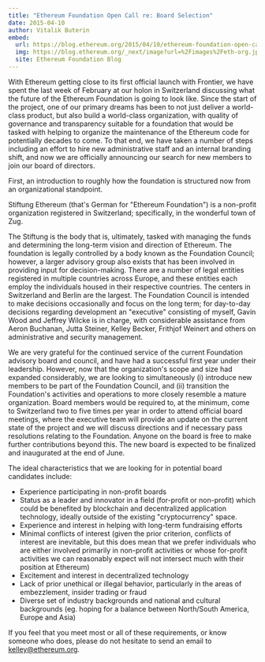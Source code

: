 ```yaml
---
title: "Ethereum Foundation Open Call re: Board Selection"
date: 2015-04-10
author: Vitalik Buterin
embed:
  url: https://blog.ethereum.org/2015/04/10/ethereum-foundation-open-call-re-board-selection
  img: https://blog.ethereum.org/_next/image?url=%2Fimages%2Feth-org.jpeg&w=1080&q=75
  site: Ethereum Foundation Blog
---
```


With Ethereum getting close to its first official launch with Frontier, we have spent the last week of February at our holon in Switzerland discussing what the future of the Ethereum Foundation is going to look like. Since the start of the project, one of our primary dreams has been to not just deliver a world-class product, but also build a world-class organization, with quality of governance and transparency suitable for a foundation that would be tasked with helping to organize the maintenance of the Ethereum code for potentially decades to come. To that end, we have taken a number of steps including an effort to hire new administrative staff and an internal branding shift, and now we are officially announcing our search for new members to join our board of directors.

First, an introduction to roughly how the foundation is structured now from an organizational standpoint.

Stiftung Ethereum (that's German for "Ethereum Foundation") is a non-profit organization registered in Switzerland; specifically, in the wonderful town of Zug.

The Stiftung is the body that is, ultimately, tasked with managing the funds and determining the long-term vision and direction of Ethereum. The foundation is legally controlled by a body known as the Foundation Council; however, a larger advisory group also exists that has been involved in providing input for decision-making. There are a number of legal entities registered in multiple countries across Europe, and these entities each employ the individuals housed in their respective countries. The centers in Switzerland and Berlin are the largest. The Foundation Council is intended to make decisions occasionally and focus on the long term; for day-to-day decisions regarding development an "executive" consisting of myself, Gavin Wood and Jeffrey Wilcke is in charge, with considerable assistance from Aeron Buchanan, Jutta Steiner, Kelley Becker, Frithjof Weinert and others on administrative and security management.

We are very grateful for the continued service of the current Foundation advisory board and council, and have had a successful first year under their leadership. However, now that the organization's scope and size had expanded considerably, we are looking to simultaneously (i) introduce new members to be part of the Foundation Council, and (ii) transition the Foundation's activities and operations to more closely resemble a mature organization. Board members would be required to, at the minimum, come to Switzerland two to five times per year in order to attend official board meetings, where the executive team will provide an update on the current state of the project and we will discuss directions and if necessary pass resolutions relating to the Foundation. Anyone on the board is free to make further contributions beyond this. The new board is expected to be finalized and inaugurated at the end of June.

The ideal characteristics that we are looking for in potential board candidates include:

*   Experience participating in non-profit boards
*   Status as a leader and innovator in a field (for-profit or non-profit) which could be benefited by blockchain and decentralized application technology, ideally outside of the existing "cryptocurrency" space.
*   Experience and interest in helping with long-term fundraising efforts
*   Minimal conflicts of interest (given the prior criterion, conflicts of interest are inevitable, but this does mean that we prefer individuals who are either involved primarily in non-profit activities or whose for-profit activities we can reasonably expect will not intersect much with their position at Ethereum)
*   Excitement and interest in decentralized technology
*   Lack of prior unethical or illegal behavior, particularly in the areas of embezzlement, insider trading or fraud
*   Diverse set of industry backgrounds and national and cultural backgrounds (eg. hoping for a balance between North/South America, Europe and Asia)

If you feel that you meet most or all of these requirements, or know someone who does, please do not hesitate to send an email to [kelley@ethereum.org](mailto:kelley@ethereum.org).
